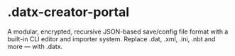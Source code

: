 # .datx-creator-portal
 A modular, encrypted, recursive JSON-based save/config file format with a built-in CLI editor and importer system. Replace .dat, .xml, .ini, .nbt and more — with .datx.
